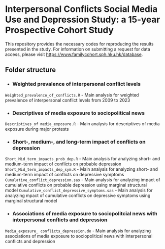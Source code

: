 # Interpersonal Conflicts Social Media Use and Depression Study: a 15-year Prospective Cohort Study
This repository provides the necessary codes for reproducing the results presented in the study.  For information on	submitting a request for data access, please visit https://www.familycohort.sph.hku.hk/database.
## Folder structure
   * ### Weighted prevalence of interpersonal conflict levels
   `Weighted_prevalence_of_conflicts.R` - Main analysis for weighted prevalence of interpersonal conflict levels from 2009 to 2023
   * ### Descriptives of media exposure to sociopolitical news
   `Descriptives_of media_exposure.R` - Main analysis for descriptives of media exposure during major protests
   * ### Short-, medium-, and long-term impact of conflicts on depression
   `Short_Mid_term_impacts_prob_dep.R` - Main analysis for analyzing short- and medium-term impact of conflicts on probable depression 
   `Short_Mid_term_impacts_dep_sym.R` - Main analysis for analyzing short- and medium-term impact of conflicts on depressive symptoms
   `Cumulative_conflict_depression.sas` - Main analysis for analyzing impact of cumulative conflicts on probable depression using marginal structural model
   `Cumulative_conflict_depressive_symptoms.sas` - Main analysis for analyzing mpact of cumulative conflicts on depressive symptoms using marginal structural model  
   * ### Associations of media exposure to sociopolitcial news with interpersonal conflicts and depression
   `Media_exposure_ conflicts_depression.do` - Main analysis for analyzing associations of media exposure to sociopolitical news with interpersonal conflicts and depression

   
   


